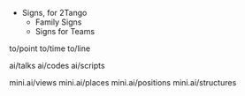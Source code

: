 - Signs, for 2Tango
	- Family Signs
	- Signs for Teams


to/point
to/time
to/line


ai/talks
ai/codes
ai/scripts

mini.ai/views
mini.ai/places
mini.ai/positions
mini.ai/structures